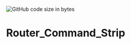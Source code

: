 ![GitHub code size in bytes](https://img.shields.io/github/languages/code-size/Anthony-T-N/Router_Command_Strip)

# Router_Command_Strip
